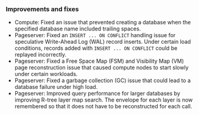 ### Improvements and fixes

- Compute: Fixed an issue that prevented creating a database when the specified database name included trailing spaces.
- Pageserver: Fixed an `INSERT ... ON CONFLICT` handling issue for speculative Write-Ahead Log (WAL) record inserts. Under certain load conditions, records added with `INSERT ... ON CONFLICT` could be replayed incorrectly.
- Pageserver: Fixed a Free Space Map (FSM) and Visibility Map (VM) page reconstruction issue that caused compute nodes to start slowly under certain workloads.
- Pageserver: Fixed a garbage collection (GC) issue that could lead to a database failure under high load.
- Pageserver: Improved query performance for larger databases by improving R-tree layer map search. The envelope for each layer is now remembered so that it does not have to be reconstructed for each call.

